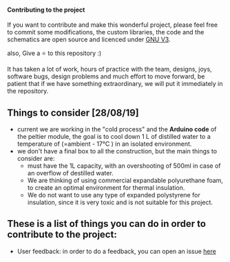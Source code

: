 #### Contributing to the project


If you want to contribute and make this wonderful project, please feel free to commit some modifications, the custom libraries, the code and the schematics are open source and licenced under [GNU V3](https://www.gnu.org/licenses/gpl-3.0.en.html).

also, Give a :star: to this repository :)

It has taken a lot of work, hours of practice with the team, designs, joys, software bugs, design problems and much effort to move forward, be patient that if we have something extraordinary, we will put it immediately in the repository.

## Things to consider [28/08/19]

- current we are working in the "cold process" and the __Arduino code__ of the peltier module, the goal is to cool down 1 L of distilled water to a temperature of (=ambient - 17°C ) in an isolated environment.
- we don't have a final box to all the construction, but the main things to consider are:
  * must have the 1L capacity, with an overshooting of 500ml in case of an overflow of destilled water.
  * We are thinking of using commercial expandable polyurethane foam, to create an optimal environment for thermal insulation.
  * We do not want to use any type of expanded polystyrene for insulation, since it is very toxic and is not suitable for this project.

## These is a list of things you can do in order to contribute to the project:

  * User feedback:
      in order to do a feedback, you can open an issue [here](https://github.com/FOSH-following-demand/thermostatic-water-bath/issues/new)
